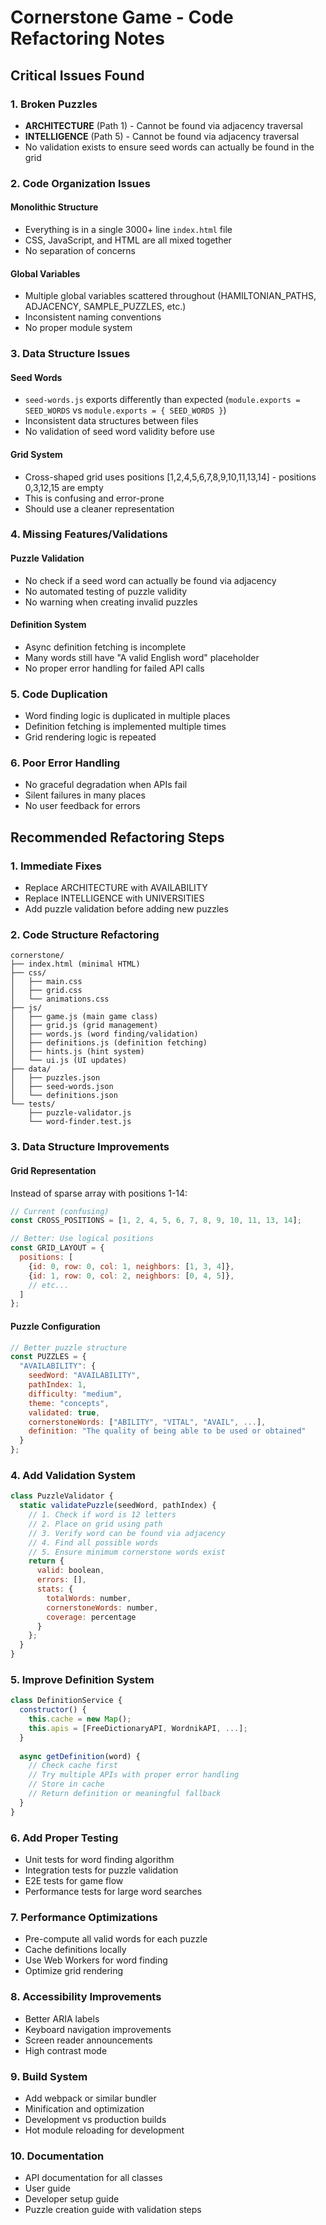 # Cornerstone Game - Code Refactoring Notes

## Critical Issues Found

### 1. Broken Puzzles
- **ARCHITECTURE** (Path 1) - Cannot be found via adjacency traversal
- **INTELLIGENCE** (Path 5) - Cannot be found via adjacency traversal
- No validation exists to ensure seed words can actually be found in the grid

### 2. Code Organization Issues

#### Monolithic Structure
- Everything is in a single 3000+ line `index.html` file
- CSS, JavaScript, and HTML are all mixed together
- No separation of concerns

#### Global Variables
- Multiple global variables scattered throughout (HAMILTONIAN_PATHS, ADJACENCY, SAMPLE_PUZZLES, etc.)
- Inconsistent naming conventions
- No proper module system

### 3. Data Structure Issues

#### Seed Words
- `seed-words.js` exports differently than expected (`module.exports = SEED_WORDS` vs `module.exports = { SEED_WORDS }`)
- Inconsistent data structures between files
- No validation of seed word validity before use

#### Grid System
- Cross-shaped grid uses positions [1,2,4,5,6,7,8,9,10,11,13,14] - positions 0,3,12,15 are empty
- This is confusing and error-prone
- Should use a cleaner representation

### 4. Missing Features/Validations

#### Puzzle Validation
- No check if a seed word can actually be found via adjacency
- No automated testing of puzzle validity
- No warning when creating invalid puzzles

#### Definition System
- Async definition fetching is incomplete
- Many words still have "A valid English word" placeholder
- No proper error handling for failed API calls

### 5. Code Duplication
- Word finding logic is duplicated in multiple places
- Definition fetching is implemented multiple times
- Grid rendering logic is repeated

### 6. Poor Error Handling
- No graceful degradation when APIs fail
- Silent failures in many places
- No user feedback for errors

## Recommended Refactoring Steps

### 1. Immediate Fixes
- Replace ARCHITECTURE with AVAILABILITY
- Replace INTELLIGENCE with UNIVERSITIES
- Add puzzle validation before adding new puzzles

### 2. Code Structure Refactoring
```
cornerstone/
├── index.html (minimal HTML)
├── css/
│   ├── main.css
│   ├── grid.css
│   └── animations.css
├── js/
│   ├── game.js (main game class)
│   ├── grid.js (grid management)
│   ├── words.js (word finding/validation)
│   ├── definitions.js (definition fetching)
│   ├── hints.js (hint system)
│   └── ui.js (UI updates)
├── data/
│   ├── puzzles.json
│   ├── seed-words.json
│   └── definitions.json
└── tests/
    ├── puzzle-validator.js
    └── word-finder.test.js
```

### 3. Data Structure Improvements

#### Grid Representation
Instead of sparse array with positions 1-14:
```javascript
// Current (confusing)
const CROSS_POSITIONS = [1, 2, 4, 5, 6, 7, 8, 9, 10, 11, 13, 14];

// Better: Use logical positions
const GRID_LAYOUT = {
  positions: [
    {id: 0, row: 0, col: 1, neighbors: [1, 3, 4]},
    {id: 1, row: 0, col: 2, neighbors: [0, 4, 5]},
    // etc...
  ]
};
```

#### Puzzle Configuration
```javascript
// Better puzzle structure
const PUZZLES = {
  "AVAILABILITY": {
    seedWord: "AVAILABILITY",
    pathIndex: 1,
    difficulty: "medium",
    theme: "concepts",
    validated: true,
    cornerstoneWords: ["ABILITY", "VITAL", "AVAIL", ...],
    definition: "The quality of being able to be used or obtained"
  }
};
```

### 4. Add Validation System
```javascript
class PuzzleValidator {
  static validatePuzzle(seedWord, pathIndex) {
    // 1. Check if word is 12 letters
    // 2. Place on grid using path
    // 3. Verify word can be found via adjacency
    // 4. Find all possible words
    // 5. Ensure minimum cornerstone words exist
    return {
      valid: boolean,
      errors: [],
      stats: {
        totalWords: number,
        cornerstoneWords: number,
        coverage: percentage
      }
    };
  }
}
```

### 5. Improve Definition System
```javascript
class DefinitionService {
  constructor() {
    this.cache = new Map();
    this.apis = [FreeDictionaryAPI, WordnikAPI, ...];
  }
  
  async getDefinition(word) {
    // Check cache first
    // Try multiple APIs with proper error handling
    // Store in cache
    // Return definition or meaningful fallback
  }
}
```

### 6. Add Proper Testing
- Unit tests for word finding algorithm
- Integration tests for puzzle validation
- E2E tests for game flow
- Performance tests for large word searches

### 7. Performance Optimizations
- Pre-compute all valid words for each puzzle
- Cache definitions locally
- Use Web Workers for word finding
- Optimize grid rendering

### 8. Accessibility Improvements
- Better ARIA labels
- Keyboard navigation improvements
- Screen reader announcements
- High contrast mode

### 9. Build System
- Add webpack or similar bundler
- Minification and optimization
- Development vs production builds
- Hot module reloading for development

### 10. Documentation
- API documentation for all classes
- User guide
- Developer setup guide
- Puzzle creation guide with validation steps